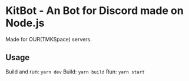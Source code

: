 # KitBot - An Bot for Discord made on Node.js

Made for OUR(TMKSpace) servers.

## Usage

Build and run: `yarn dev`
Build: `yarn build`
Run: `yarn start`
